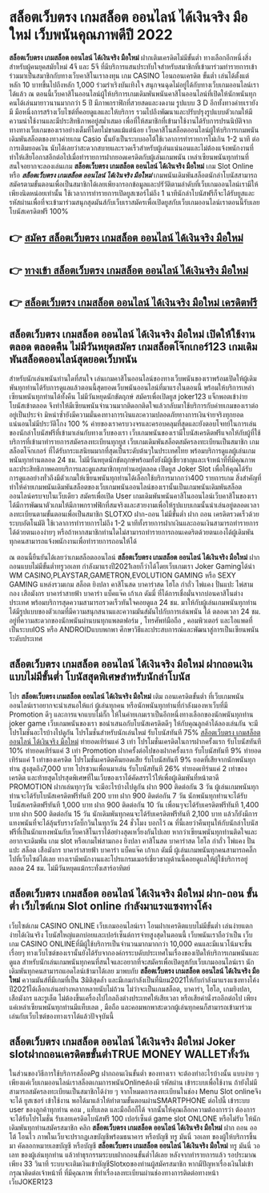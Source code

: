 # สล็อตเว็บตรง เกมสล็อต ออนไลน์ ได้เงินจริง มือใหม่  เว็บพนันคุณภาพดีปี 2022

**สล็อตเว็บตรง เกมสล็อต ออนไลน์ ได้เงินจริง มือใหม่** ฝากเติมเครดิตไม่มีขั้นต่ำ  ทางเลือกอีกหนึ่งสิ่งสำหรับผู้คนยุคสมัยใหม่ 4จี และ 5จี ที่มีบริการแสนประทับใจสำหรับสมาชิกที่เข้ามาร่วมทำรายการเข้าร่วมมาเป็นสมาชิกกับทางเว็บคาสิโนเราลงทุน เกม CASINO  โอนถอนเครดิต ขั้นต่ำ เล่นได้ตั้งแต่ หลัก 10 บาทขึ้นไปถึงหลัก 1,000 ร่วมร่าเริงบันเทิงใจ สนุกจนฉุดไม่อยู่ได้กับทางเว็บเกมออนไลน์เราได้แล้ว ณ ตอนนี้เว็บคาสิโนออนไลน์ผู้ให้บริการเกมเดิมพันพนันคาสิโนออนไลน์ที่เปิดให้นักพนันทุกคนได้เล่นมายาวนานมากกว่า 5 ปี มีภาพกราฟิกที่สวยสดและงดงาม รูปแบบ 3 D
อีกทั้งทางค่ายเรายังมี มือหนึ่งการสร้างเว็บไซต์ที่คอยดูแลและให้บริการ  รวมไปถึงพัฒนาและปรับปรุงรูปแบบตัวเกมให้มีความน่าใช้งานและมีประสิทธิภาพอยู่สม่ำเสมอ เพื่อที่ให้สมาชิกที่เข้ามาใช้งานได้รับการปรนนิบัติจากทางทางเว็บเกมของเราอย่างเต็มที่โดยไม่ขาดแม้แต่น้อย เว็บคาสิโนสล็อตออนไลน์ผู้ให้บริการเกมพนันเดิมพันสล็อตของทางค่ายเกม Casio นั้นยังเป็นระบบออโต้ใช้เวลาการทำรายการไม่เกิน 1-2 นาที ต่อการเติมยอดเงิน นับได้เลยว่าสะดวกสบายและรวดเร็วสำหรับผู้เล่นแน่นอนและไม่ต้องแจ้งพนักงานที่ทำให้เสียโอกาสอีกต่อไปเมื่อทำรายการฝากยอดเครดิตกับผู้เล่นเกมพนัน
เหล่าเซียนพนันทุกท่านที่สนใจอยากจะลองเล่นเกม **สล็อตเว็บตรง เกมสล็อต ออนไลน์ ได้เงินจริง มือใหม่** เกม Slot Online หรือ ***สล็อตเว็บตรง เกมสล็อต ออนไลน์ ได้เงินจริง มือใหม่*** เกมพนันเดิมพันสล็อตนักล่าโบนัสสามารถสมัครตามขั้นตอนเพื่อเป็นสมาชิกได้เลยเพียงกรอกข้อมูลและปรัวัติตามลำดับที่เว็บเกมออนไลน์เรามีให้เพียงนิดหน่อยเท่านั้น ใช้เวลาการทำรายการเปิดยูสเซอร์ไม่ถึง 1 นาทีนักล่าโบนัสฟรีก็จะได้รับยูสและรหัสผ่านเพื่อที่จะเข้ามาร่วมสนุกสุดมันส์กับเว็บเราสมัครเพื่อเปิดยูสกับเว็บเกมออนไลน์เราตอนนี้รับเลยโบนัสเครดิตฟรี 100%

## 👉 [สมัคร สล็อตเว็บตรง เกมสล็อต ออนไลน์ ได้เงินจริง มือใหม่](https://archa888.com/)
## 👉 [ทางเข้า สล็อตเว็บตรง เกมสล็อต ออนไลน์ ได้เงินจริง มือใหม่](https://archa888.com/)
## 👉 [สล็อตเว็บตรง เกมสล็อต ออนไลน์ ได้เงินจริง มือใหม่ เครดิตฟรี](https://archa888.com/)

## สล็อตเว็บตรง เกมสล็อต ออนไลน์ ได้เงินจริง มือใหม่ เปิดให้ใช้งานตลอด ตลอดคืน ไม่มีวันหยุดสมัคร เกมสล็อตโจ๊กเกอร์123 เกมเดิมพันสล็อตออนไลน์สุดยอดเว็บพนัน

สำหรับนักเล่นพนันท่านใดที่สนใจ เล่นเกมคาสิโนออนไลน์ของทางเว็บพนันของเราพร้อมเปิดให้ผู้เดิมพันทุกท่านได้รับการดูแลแล้วตอนนี้สุดยอดเว็บพนันออนไลน์ที่มาแรงในตอนนี้ พร้อมให้บริการเหล่าเซียนพนันทุกท่านได้ทั้งคืน ไม่มีวันหยุดนักขัตฤกษ์ สมัครเพื่อเปิดยูส joker123 แจ็กพอตเข้าง่าย โบนัสเข้าตลอด จึงทำให้มีเซียนพนันจำนวนมากติดอกติดใจแล้วกลับมาใช้บริการกับค่ายเกมของเราต่ออยู่เป็นประจำ มิหนำซ้ำยังมีความมั่นคงทางการเงินและความปลอดภัยทางการเงินจ่ายจริงทุกยอดแน่นอนไม่มีประวัติโกง 100 % ค่ายของเราครบวงจรและครอบคลุมที่สุดและยังตอบโจทย์ในการเล่นของนักล่าโบนัสฟรีที่เข้ามาเล่นกับทางเว็บของเรา
เว็บเกมพนันของเรามีโบนัสเครดิตฟรีแจกให้กับผู้ที่ใช้บริการที่เข้ามาทำรายการสมัครลงทะเบียนทุกยูส เว็บเกมเดิมพันสล็อตสมัครลงทะเบียนเป็นสมาชิก เกมสล็อตโจ๊กเกอร์ ที่ได้รับกระแสนิยมมากที่สุดเป็นระดับต้นๆในประเทศไทย พร้อมบริการดูแลผู้เล่นเกมพนันทุกท่านตลอด 24 ชม. ไม่มีวันหยุดนักขัตฤกษ์พร้อมทั้งยังมีผู้เชี่ยวชาญและเจ้าหน้าที่ที่มีคุณภาพและประสิทธิภาพคอยบริการและดูแลสมาชิกทุกท่านอยู่ตลอด เปิดยูส Joker Slot เพื่อให้คุณได้รับการดูแลอย่างทั่วถึงมีตัวเกมให้เซียนพนันทุกท่านได้เลือกใช้บริการมากกว่า400 รายการเกม
สิ่งสำคัญที่ทำให้ค่ายเกมพนันเดิมพันสล็อตของเว็บเกมพนันออนไลน์ของเรานั้นเป็นเกมพนันเดิมพันสล็อตออนไลน์ครบจบในเว็บเดียว สมัครเพื่อเปิด User  เกมเดิมพันพนันคาสิโนออนไลน์เว็บคาสิโนของเราได้มีการพัฒนาตัวเกมให้มีภาพกราฟฟิกที่สมจริงและสวยงามเพื่อให้รูปแบบเกมนั้นน่าเล่นอยู่ตลอดเวลา ลงทะเบียนตามขั้นตอนเพื่อเป็นสมาชิก SLOTXO ฝาก-ถอน ไม่มีขั้นต่ำ ฝาก ถอน เครดิตรวดเร็วด้วยระบบอัตโนมัติ ใช้เวลาการทำรายการไม่ถึง 1-2 นาทีทั้งรายการฝากเงินและถอนเงินสามารถทำรายการได้ด้วยตนเองง่ายๆ หรือถ้าหากสมาชิกท่านใดไม่สามารถทำรายการถอนเคดริตด้วยตนเองได้ผู้เดิมพันทุกคนสามารถแจ้งพนักงานเพื่อทำรายการถอนให้ได้

ณ ตอนนี้ยืนยันได้เลยว่าเกมสล็อตออนไลน์ **สล็อตเว็บตรง เกมสล็อต ออนไลน์ ได้เงินจริง มือใหม่** ฝากถอนแบบไม่มีขั้นต่ำทรูวอเลท กำลังมาแรงปี2021เลยก็ว่าได้โดยเว็บเกมเรา Joker Gamingได้นำ  WM CASINO,PLAYSTAR,GAMETRON,EVOLUTION GAMING หรือ SEXY GAMING แหล่งรวมเกม สล็อต ยิงปลา คาสิโนสด บาคาร่าสด ไฮโล กำถั่ว ไพ่แคง ปั่นแปะ ไพ่สามกอง เสือมังกร บาคาร่าสายฟ้า บาคาร่า แบ็คแจ๊ค เก้าเก ดัมมี่ ที่ได้การเชื่อมั่นจากบ่อนคาสิโนต่างประเทศ พร้อมบริการสุดความสามารถรวดเร็วทันใจคอยดูแล 24 ชม. มาให้กับผู้เล่นเกมพนันทุกท่าน ได้มีรูปแบบของตัวเกมที่มีความสนุกสนานและความมันส์มันไปกับการเล่นพนัน ได้ ตลอดเวลา 24 ชม. อยู่ที่ความสะดวกของนักพนันผ่านบนทุกแพลตฟอร์ม , โทรศัพท์มือถือ , คอมพิวเตอร์ และไอแพดที่เป็นระบบIOS หรือ ANDROIDแบบพกพา ศึกษาวิธีและประสบการณ์และพัฒนาสู่การเป็นเซียนพนันระดับประเทศ

## สล็อตเว็บตรง เกมสล็อต ออนไลน์ ได้เงินจริง มือใหม่ ฝากถอนเงินแบบไม่มีขั้นต่ำ โบนัสสุดพิเศษสำหรับนักล่าโบนัส

โปร **สล็อตเว็บตรง เกมสล็อต ออนไลน์ ได้เงินจริง มือใหม่** เติม ถอนเครดิตขั้นต่ำ ที่เว็บเกมพนันออนไลน์เราอยากจะนำเสนอให้แก่  ผู้เล่นทุกคน หรือนักพนันทุกท่านที่กำลังมองหาเว็บที่มี  Promotion ดีๆ และการแจกแบบไม่กั๊ก ให้ในค่ายเกมเราเป็นอีกหนึ่งทางเลือกของนักพนันทุกท่าน joker game เว็บเกมพนันของเรา ขอนำเสนอกับโบนัสเครดิตดีๆ ให้กับคุณลูกค้าได้ลองเล่นกัน จะมีโปรโมชั่นอะไรบ้างไปดูกัน
โปรโมชั่นสำหรับนักเล่นใหม่ รับโบนัสทันที 75% [สล็อตเว็บตรง เกมสล็อต ออนไลน์ ได้เงินจริง มือใหม่](https://archa888.com/) ทำยอดเทิร์นแค่ 3 เท่า
โปรโมชั่นเครดิตในการฝากครั้งแรก รับโบนัสทันที 10% ทำยอดเทิร์นแค่ 3 เท่า
 Promotion ฝากครั้งต่อไปของฝากครั้งแรก รับโบนัสทันที 9% ทำยอดเทิร์นแค่ 1 เท่าของเครดิต
โปรโมชั่นเครดิตคืนยอดเสีย รับโบนัสทันที 9% ยอดที่เสียจากนักพนันทุกท่าน สูงสุดถึง7,000 บาท
โปรชวนเพื่อนมาเล่น รับโบนัสทันที 26% ทำยอดเทิร์นแค่ 2 เท่าของเครดิต
และท้ายสุดโปรสุดพิเศษที่ในเว็บของเราได้คัดสรรไว้ให้เพื่อผู้เดิมพันที่หน้าตาดี  PROMOTION ฝากเล่นทุกๆวัน จะมีอะไรบ้างไปดูกัน
ฝาก 900 ติดต่อกัน 3 วัน ผู้เล่นเกมพนันทุกท่านจะได้รับโบนัสเครดิตฟรีทันที 200 บาท
ฝาก 900 ติดต่อกัน 7 วัน นักพนันทุกท่านจะได้รับโบนัสเครดิตฟรีทันที 1,000 บาท
ฝาก 900 ติดต่อกัน 10 วัน เพื่อนๆจะได้รับเครดิตฟรีทันที 1,400 บาท
ฝาก 500 ติดต่อกัน 15 วัน นักเดิมพันทุกคนจะได้รับเครดิตฟรีทันที 2,100 บาท
แล้วก็ยังมีการแทงพนันที่จะได้ลุ้นรับรางวัลบิ๊กวินในทุกวัน 24 ชั่วโมง บอกไว้ ณ ที่นี้เลยว่าคืนทุนให้กับนักล่าโบนัสฟรีที่เป็นนักแทงพนันกับเว็บคาสิโนเราได้อย่างสุดเหวี่ยงกันไปเลย หากว่าเซียนพนันทุกท่านติดใจและอยากจะเดิมพัน เกม slot  หรือเกมไพ่สามกอง  ยิงปลา คาสิโนสด บาคาร่าสด ไฮโล กำถั่ว ไพ่แคง ปั่นแปะ สล็อต เสือมังกร บาคาร่าสายฟ้า บาคาร่า แบ็คแจ๊ค เก้าเก ดัมมี่ ผู้เล่นเกมพนันทุกคนสามารถคลิ๊กไปที่เว็บไซต์ได้เลย ทางเรามีพนักงานและโปรแกรมเมอร์เชี่ยวชาญด้านนี้คอยดูแลให้ผู้ใช้บริการอยู่ ตลอด 24 ชม. ไม่มีวันหยุดแม้กระทั่งเสาร์อาทิตย์

## สล็อตเว็บตรง เกมสล็อต ออนไลน์ ได้เงินจริง มือใหม่ ฝาก-ถอน ขั้นต่ำ  เว็บไซต์เกม Slot online กำลังมาแรงแซงทางโค้ง

เว็บไซต์เกม CASINO ONLINE เว็บเกมออนไลน์เรา โอนฝากเครดิตแบบไม่มีขั้นต่ำ เล่นง่ายแตกง่ายได้เงินจริง โบนัสใหญ่แตกบ่อยและเปอร์เซ็นต์การจ่ายสูงสุดในตอนนี้ เว็บพนันเราถือว่าเป็น เว็บเกม CASINO ONLINEที่มีผู้ใช้บริการเป็นจำนวนมากมากกว่า 10,000 คนและมีแนวโน้มจะขึ้นเรื่อยๆ ทางเว็บไซต์ของเรานั้นยังได้รับจากองค์กรระบดับประเทศในเรื่องของเปิดให้บริการเกมพนันและดูแล สำหรับนักเล่นเกมพนันทุกคนที่สนใจและอยากที่จะสมัครเพื่อเปิดยูสกับเว็บเกมออนไลน์เรา นักเดิมพันทุกคนสามารถแอดไลน์เข้ามาได้เลย
	มาพบกับ **สล็อตเว็บตรง เกมสล็อต ออนไลน์ ได้เงินจริง มือใหม่** ความมันส์ที่มีเกมที่เป็น 3มิติสุดล้ำ และมีเกมกำลังเป็นที่นิยม2021ให้กับกำลังมาแรงแซงทางโค้งปี2021ได้เลือกเล่นอย่างหลากหลายนับไม่ถ้วน  ไม่ว่าจะเป็นเกมสล็อต, บาคาร่า, ไฮโล, เกมยิงปลา, เสือมังกร และรูเล็ต ไม่ต้องขึ้นเครื่องไปไกลถึงต่างประเทศให้เสียเวลา หรือเสียค่านั่งรถอีกต่อไป เพียงแค่เหล่าเซียนพนันทุกท่านมีแท็บเลต , มือถือ และคอมพกพาสะดวกผู้เล่นทุกคนก็สามารถเข้ามาร่วมเล่นกับเว็บไซต์ของทางเราได้แล้วปัจจุบันนี้

## สล็อตเว็บตรง เกมสล็อต ออนไลน์ ได้เงินจริง มือใหม่ Joker slotฝากถอนเครดิตขขั้นต่ำTRUE MONEY WALLETทั้งวัน

ในส่วนของวิธีการใช้บริการสล็อตPg ฝากถอนเงินขั้นต่ำ ของทางเรา จะต้องทำอะไรบ้างนั้น แบบง่าย ๆ เพียงแค่เว็บเกมออนไลน์เราสล็อตเกมการพนันOnlineต้องมี รหัสผ่าน เข้าระบบเพื่อใช้งาน ถ้ายังไม่มีสามารถสมัครลงทะเบียนเป็นสมาชิกได้ง่าย ๆ จากโหมดการลงทะเบียนในช่อง Menu Slot onlineจึงจะได้ ยูสเซอร์ เข้าใช้งาน พอได้มาแล้วให้ทำตามขั้นตอนผ่านSMARTPHONE ต่อไปนี้
เข้าระบบ user  ของลูกค้าทุกท่าน คอม , แท็บเลต และมือถือก็ได้
จากนั้นให้คุณเลือกความต้องการว่า ต้องการจะได้รับโปรโมชั่น รับเลยเครดิตโบนัสฟรี 100 เปอร์เซ็นต์  game slot ONLONE หรือไม่รับ
ให้นักเดิมพันทุกท่านสมัครสมาชิก คลิก **สล็อตเว็บตรง เกมสล็อต ออนไลน์ ได้เงินจริง มือใหม่** ฝาก ถอน ออโต้ โอนไว ภาพในเว็บจะปรากฏเลขบัญชีพร้อมธนาคาร หรือบัญชี ทรู มันนี่ วอเลท ของผู้ให้บริการขึ้นมา
คัดลอกหมายเลขบัญชี หรือบัญชี **สล็อตเว็บตรง เกมสล็อต ออนไลน์ ได้เงินจริง มือใหม่** ทรู มันนี่ วอเลท ของผู้เล่นทุกท่าน แล้วทำธุรกรรมระบบฝากถอนขั้นต่ำได้เลย
หลังจากทำรายการแล้ว รอประมาณเพียง 33 วินาที ระบบจะเติมเงินเข้าบัญชีSlotxoของท่านผู้สมัครสมาชิก
หากมีปัญหาเรื่องเงินไม่เข้า กรุณาติดต่อเจ้าหน้าที่ ที่มีคุณภาพ ที่ทำเรื่องลงทะเบียนผ่านช่องทางการติดต่อทางหน้าเว็บJOKER123


